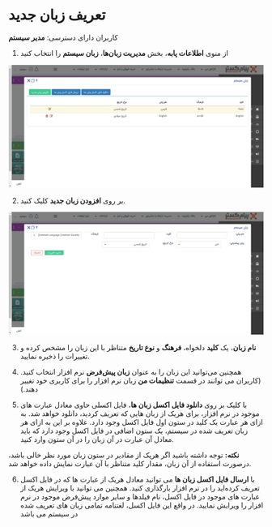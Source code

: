 # تعریف زبان جدید

کاربران دارای دسترسی: **مدیر سیستم**

1) از منوی **اطلاعات پابه**، بخش **مدیریت زبان‌ها**، **زبان سیستم** را انتخاب کنید

![](Language.png)

2)  بر روی **افزودن زبان جدید** کلیک کنید.

![](Language1.png)

3)  **نام زبان**، یک **کلید** دلخواه، **فرهنگ** و **نوع تاریخ** متناظر با این زبان را مشخص کرده و تغییرات را ذخیره نمایید.

4)  همچنین می‌توانید این زبان را به عنوان **زبان پیش‌فرض** نرم ‌افزار انتخاب کنید. (کاربران می توانند در قسمت **تنظیمات من** زبان نرم افزار را برای کاربری خود تغییر دهند.)

5)   با کلیک بر روی **دانلود فایل اکسل زبان ها**، فایل اکسلی حاوی معادل عبارت های موجود در نرم افزار، برای هریک از زبان هایی که تعریف کردید، دانلود خواهد شد. به ازای هر عبارت یک کلید در ستون اول فایل اکسل وجود دارد. علاوه بر این به ازای هر زبان تعریف شده در سیستم، یک ستون اضافی در فایل اکسل وجود دارد که باید معادل آن عبارت در آن زبان را در آن ستون وارد کنید.

**نکته:** توجه داشته باشید اگر هریک از مقادیر در ستون زبان مورد نظر خالی باشد، درصورت استفاده از آن زبان، مقدار کلید متناظر با آن عبارت نمایش داده خواهد شد.

6)   با **ارسال فایل اکسل زبان ها** می توانید معادل هریک از عبارت ها که در فایل اکسل تعریف کرده‌اید را در نرم افزار بارگذاری کنید. همچنین می توانید با ویرایش هریک از عبارت های موجود در فایل اکسل، نام فیلدها و سایر موارد پیش‌فرض موجود در نرم افزار را ویرایش نمایید. در واقع این فایل اکسل، لغتنامه تمامی زبان های تعریف شده در سیستم می باشد
